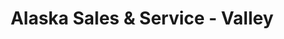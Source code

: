 ---
title: "Alaska Sales & Service - Valley"
url: /palmer/alaska-sales-und-service-valley/
shop: Autohaus
---